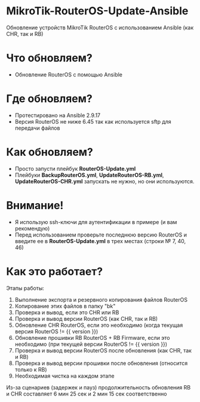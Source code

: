 # MikroTik-RouterOS-Update-Ansible
Обновление устройств MikroTik RouterOS с использованием Ansible (как CHR, так и RB)

<h1>Что обновляем?</h1>

- Обновление RouterOS с помощью Ansible

<h1>Где обновляем?</h1>

- Протестировано на Ansible 2.9.17
- Версия RouterOS не ниже 6.45 так как используется sftp для передачи файлов

<h1>Как обновляем?</h1>

- Просто запусти плейбук <b>RouterOS-Update.yml</b>
- Плейбуки <b>BackupRouterOS.yml</b>, <b>UpdateRouterOS-RB.yml</b>, <b>UpdateRouterOS-CHR.yml</b> запускать не нужно, но они используются.

<h1>Внимание!</h1>

- Я использую ssh-ключи для аутентификации в примере (и вам рекомендую)
- Перед использованием проверьте последнюю версию RouterOS и введите ее в <b>RouterOS-Update.yml</b> в трех местах (строки № 7, 40, 46)

<h1>Как это работает?</h1>

Этапы работы:
1. Выполнение экспорта и резервного копирования файлов RouterOS
2. Копирование этих файлов в папку "bk"
3. Проверка и вывод, если это CHR или RB
4. Проверка и вывод версии RouterOS (как CHR, так и RB)
5. Обновление CHR RouterOS, если это необходимо (когда текущая версия RouterOS != {{ version }})
6. Обновление прошивки RB RouterOS + RB Firmware, если это необходимо (при текущей версии RouterOS != {{ version }})
7. Проверка и вывод версии RouterOS после обновления (как CHR, так и RB)
8. Проверка и вывод версии прошивки после обновления (относится только к RB)
9. Необходимая чистка на каждом этапе

Из-за сценариев (задержек и пауз) продолжительность обновления RB и CHR составляет 6 мин 25 сек и 2 мин 15 сек соответственно
